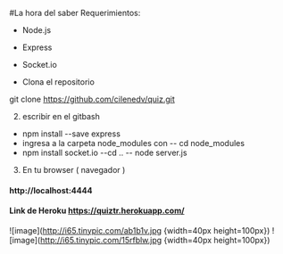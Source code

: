 #La hora del saber
Requerimientos:
- Node.js
- Express
- Socket.io

- Clona el repositorio 

git clone https://github.com/cilenedv/quiz.git

2. escribir en el gitbash
- npm install --save express
- ingresa a la carpeta node_modules con -- cd node_modules
- npm install socket.io
--cd ..
-- node server.js

3. En tu browser ( navegador )
####  http://localhost:4444
#### Link de Heroku https://quiztr.herokuapp.com/

![image](http://i65.tinypic.com/ab1b1v.jpg {width=40px height=100px})
![image](http://i65.tinypic.com/15rfblw.jpg {width=40px height=100px})



